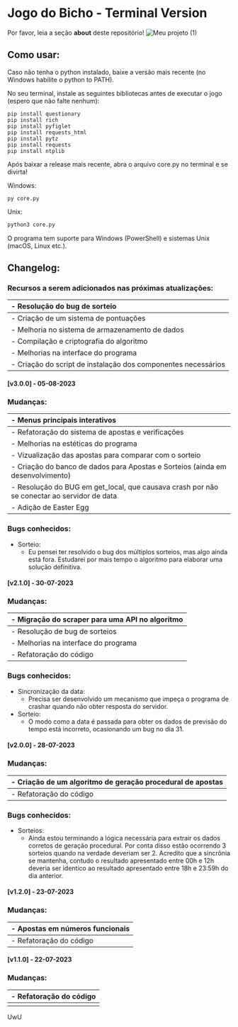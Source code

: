 # Jogo do Bicho - Terminal Version 

Por favor, leia a seção __about__ deste repositório! 
![Meu projeto (1)](https://github.com/TiaLiliUwU/jogo-do-bicho/assets/72944953/da9570ef-7ee4-4e1e-8e41-5e8080ed7af2)


## Como usar:

Caso não tenha o python instalado, baixe a versão mais recente (no Windows habilite o python to PATH).

No seu terminal, instale as seguintes bibliotecas antes de executar o jogo (espero que não falte nenhum):

```shell
pip install questionary
pip install rich
pip install pyfiglet
pip install requests_html
pip install pytz
pip install requests
pip install ntplib
```

Após baixar a release mais recente, abra o arquivo core.py no terminal e se divirta!


Windows:
```shell
py core.py
```

Unix:
```sh
python3 core.py
```

O programa tem suporte para Windows (PowerShell) e sistemas Unix (macOS, Linux etc.).

## Changelog:

### Recursos a serem adicionados nas próximas atualizações:

| - Resolução do bug de sorteio |
| :--------------------------------------------------- |
| - Criação de um sistema de pontuações |
| - Melhoria no sistema de armazenamento de dados |
| - Compilação e criptografia do algoritmo |
| - Melhorias na interface do programa |
| - Criação do script de instalação dos componentes necessários |

#### [v3.0.0] - 05-08-2023

### Mudanças:

| - Menus principais interativos |
| :--------------------- |
| - Refatoração do sistema de apostas e verificações |
| - Melhorias na estéticas do programa |
| - Vizualização das apostas para comparar com o sorteio |
| - Criação do banco de dados para Apostas e Sorteios (ainda em desenvolvimento) |
| - Resolução do BUG em get_local, que causava crash por não se conectar ao servidor de data |
| - Adição de Easter Egg |

### Bugs conhecidos: 

- Sorteio:
    - Eu pensei ter resolvido o bug dos múltiplos sorteios, mas algo ainda está fora. Estudarei por mais tempo o algoritmo para elaborar uma solução definitiva.

#### [v2.1.0] - 30-07-2023

### Mudanças:

| - Migração do scraper para uma API no algoritmo |
| :--------------------- |
| - Resolução de bug de sorteios |
| - Melhorias na interface do programa |
| - Refatoração do código |

### Bugs conhecidos: 

- Sincronização da data:
    - Precisa ser desenvolvido um mecanismo que impeça o programa de crashar quando não obter resposta do servidor.
- Sorteio:
    - O modo como a data é passada para obter os dados de previsão do tempo está incorreto, ocasionando um bug no dia 31.

#### [v2.0.0] - 28-07-2023

### Mudanças:

| - Criação de um algoritmo de geração procedural de apostas |
| :--------------------- |
| - Refatoração do código |

### Bugs conhecidos: 

- Sorteios:
    - Ainda estou terminando a lógica necessária para extrair os dados corretos de geração procedural. Por conta disso estão ocorrendo 3 sorteios quando na verdade deveriam ser 2. Acredito que a sincrônia se mantenha, contudo o resultado apresentado entre 00h e 12h deveria ser identico ao resultado apresentado entre 18h e 23:59h do dia anterior.

#### [v1.2.0] - 23-07-2023

### Mudanças:

| - Apostas em números funcionais |
| :--------------------- |
| - Refatoração do código |

#### [v1.1.0] - 22-07-2023

### Mudanças:

| - Refatoração do código |
| :--------------------- |
|  |

UwU